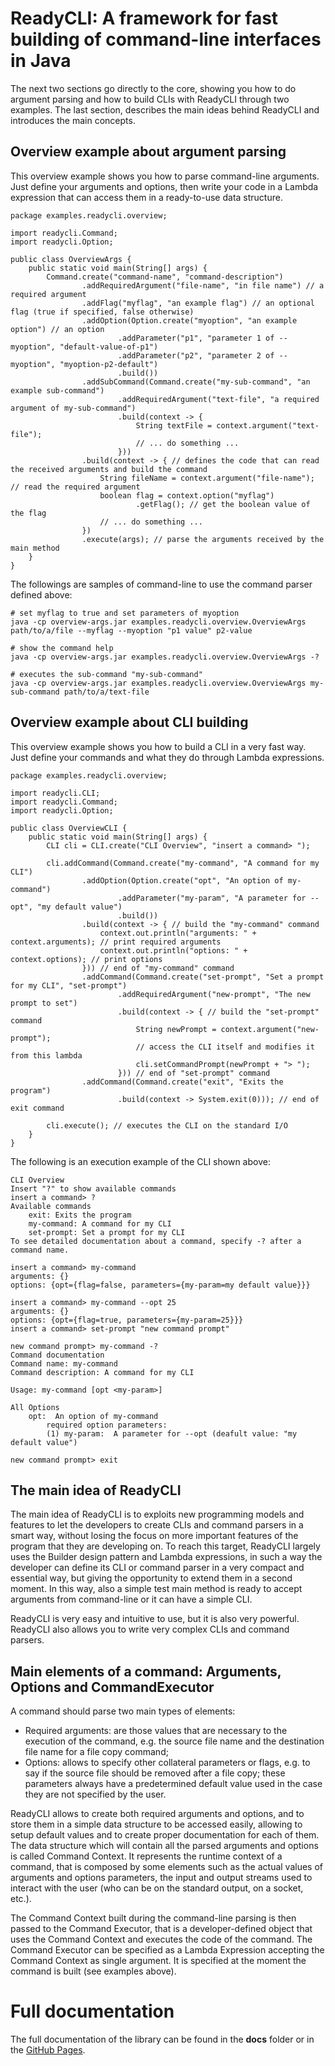 # ReadyCLI: A framework for fast building of command-line interfaces in Java
The next two sections go directly to the core, showing you how to do argument parsing and how to build CLIs with ReadyCLI through two examples. The last section, describes the main ideas behind ReadyCLI and introduces the main concepts.

## Overview example about argument parsing
This overview example shows you how to parse command-line arguments.
Just define your arguments and options, then write your code in a Lambda expression that can access them in a ready-to-use data structure.

~~~
package examples.readycli.overview;

import readycli.Command;
import readycli.Option;

public class OverviewArgs {
	public static void main(String[] args) {
		Command.create("command-name", "command-description")
				.addRequiredArgument("file-name", "in file name") // a required argument
				.addFlag("myflag", "an example flag") // an optional flag (true if specified, false otherwise)
				.addOption(Option.create("myoption", "an example option") // an option
						.addParameter("p1", "parameter 1 of --myoption", "default-value-of-p1")
						.addParameter("p2", "parameter 2 of --myoption", "myoption-p2-default")
						.build())
				.addSubCommand(Command.create("my-sub-command", "an example sub-command")
						.addRequiredArgument("text-file", "a required argument of my-sub-command")
						.build(context -> {
							String textFile = context.argument("text-file");
							// ... do something ...
						}))
				.build(context -> { // defines the code that can read the received arguments and build the command
					String fileName = context.argument("file-name"); // read the required argument
					boolean flag = context.option("myflag")
							.getFlag(); // get the boolean value of the flag
					// ... do something ...
				})
				.execute(args); // parse the arguments received by the main method
	}
}
~~~

The followings are samples of command-line to use the command parser defined above:

~~~
# set myflag to true and set parameters of myoption
java -cp overview-args.jar examples.readycli.overview.OverviewArgs path/to/a/file --myflag --myoption "p1 value" p2-value

# show the command help
java -cp overview-args.jar examples.readycli.overview.OverviewArgs -?

# executes the sub-command "my-sub-command"
java -cp overview-args.jar examples.readycli.overview.OverviewArgs my-sub-command path/to/a/text-file

~~~

## Overview example about CLI building
This overview example shows you how to build a CLI in a very fast way.
Just define your commands and what they do through Lambda expressions.

~~~
package examples.readycli.overview;

import readycli.CLI;
import readycli.Command;
import readycli.Option;

public class OverviewCLI {
	public static void main(String[] args) {
		CLI cli = CLI.create("CLI Overview", "insert a command> ");

		cli.addCommand(Command.create("my-command", "A command for my CLI")
				.addOption(Option.create("opt", "An option of my-command")
						.addParameter("my-param", "A parameter for --opt", "my default value")
						.build())
				.build(context -> { // build the "my-command" command
					context.out.println("arguments: " + context.arguments); // print required arguments
					context.out.println("options: " + context.options); // print options
				})) // end of "my-command" command
				.addCommand(Command.create("set-prompt", "Set a prompt for my CLI", "set-prompt")
						.addRequiredArgument("new-prompt", "The new prompt to set")
						.build(context -> { // build the "set-prompt" command
							String newPrompt = context.argument("new-prompt");
							// access the CLI itself and modifies it from this lambda
							cli.setCommandPrompt(newPrompt + "> ");
						})) // end of "set-prompt" command
				.addCommand(Command.create("exit", "Exits the program")
						.build(context -> System.exit(0))); // end of exit command

		cli.execute(); // executes the CLI on the standard I/O
	}
}
~~~

The following is an execution example of the CLI shown above:

~~~
CLI Overview
Insert "?" to show available commands
insert a command> ?
Available commands
	exit: Exits the program
	my-command: A command for my CLI
	set-prompt: Set a prompt for my CLI
To see detailed documentation about a command, specify -? after a command name.

insert a command> my-command
arguments: {}
options: {opt={flag=false, parameters={my-param=my default value}}}

insert a command> my-command --opt 25
arguments: {}
options: {opt={flag=true, parameters={my-param=25}}}
insert a command> set-prompt "new command prompt"

new command prompt> my-command -?
Command documentation
Command name: my-command
Command description: A command for my CLI

Usage: my-command [opt <my-param>]

All Options
	opt:  An option of my-command
		required option parameters:
		(1)	my-param:  A parameter for --opt (deafult value: "my default value")

new command prompt> exit
~~~

## The main idea of ReadyCLI
The main idea of ReadyCLI is to exploits new programming models and features to let the developers to create CLIs and command parsers in a smart way, without losing the focus on more important features of the program that they are developing on. To reach this target, ReadyCLI largely uses the Builder design pattern and Lambda expressions, in such a way the developer can define its CLI or command parser in a very compact and essential way, but giving the opportunity to extend them in a second moment. In this way, also a simple test main method is ready to accept arguments from command-line or it can have a simple CLI.

ReadyCLI is very easy and intuitive to use, but it is also very powerful. ReadyCLI also allows you to write very complex CLIs and command parsers.

## Main elements of a command: Arguments, Options and CommandExecutor
A command should parse two main types of elements:

- Required arguments: are those values that are necessary to the execution of the command, e.g. the source file name and the destination file name for a file copy command;
- Options: allows to specify other collateral parameters or flags, e.g. to say if the source file should be removed after a file copy; these parameters always have a predetermined default value used in the case they are not specified by the user.

ReadyCLI allows to create both required arguments and options, and to store them in a simple data structure to be accessed easily, allowing to setup default values and to create proper documentation for each of them. The data structure which will contain all the parsed arguments and options is called Command Context. It represents the runtime context of a command, that is composed by some elements such as the actual values of arguments and options parameters, the input and output streams used to interact with the user (who can be on the standard output, on a socket, etc.).

The Command Context built during the command-line parsing is then passed to the Command Executor, that is a developer-defined object that uses the Command Context and executes the code of the command. The Command Executor can be specified as a Lambda Expression accepting the Command Context as single argument. It is specified at the moment the command is built (see examples above).

# Full documentation
The full documentation of the library can be found in the  __docs__  folder or in the [GitHub Pages](https://sv-giampa.github.io/ReadyCLI/index.html).
